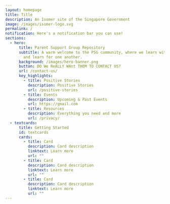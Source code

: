 ```yaml
---
layout: homepage
title: Title
description: An Isomer site of the Singapore Government
image: /images/isomer-logo.svg
permalink: /
notification: Here's a notification bar you can use!
sections:
  - hero:
      title: Parent Support Group Repository
      subtitle: A warm welcome to the PSG community, where we learn with, learn from
        and learn for one another.
      background: /images/hero-banner.png
      button: DO We ReALLY WAnt THEM TO CONTACT US?
      url: /contact-us/
      key_highlights:
        - title: Positive Stories
          description: Positive Stories
          url: /positive-stories
        - title: Events
          description: Upcoming & Past Events
          url: https://gmail.com
        - title: Resources
          description: Everything you need and more
          url: /privacy/
  - textcards:
      title: Getting Started
      id: textcards
      cards:
        - title: Card
          description: Card description
          linktext: Learn more
          url: ""
        - title: Card
          description: Card description
          linktext: Learn more
          url: ""
        - title: Card
          description: Card description
          linktext: Learn more
          url: ""
---
```

